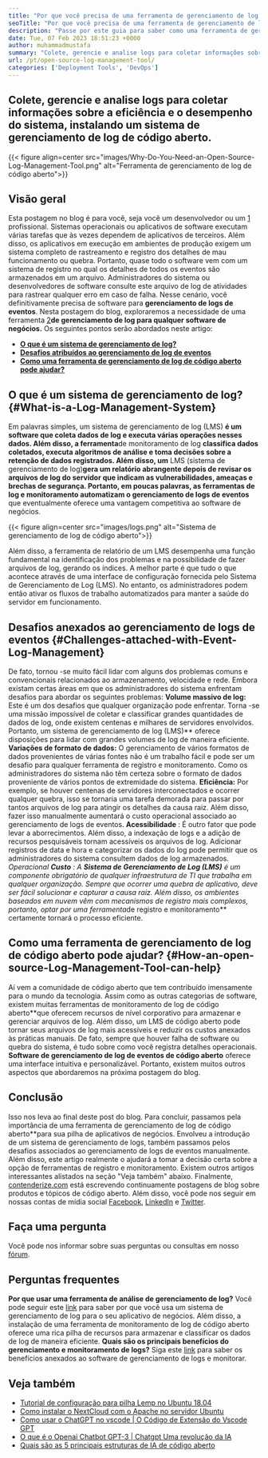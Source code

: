 ```yaml
---
title: "Por que você precisa de uma ferramenta de gerenciamento de log de código aberto" 
seoTitle: "Por que você precisa de uma ferramenta de gerenciamento de log de código aberto" 
description: "Passe por este guia para saber como uma ferramenta de gerenciamento de log de código aberto pode beneficiar você na coleta de logs e gerenciamento do seu software de negócios." 
date: Tue, 07 Feb 2023 18:51:23 +0000
author: muhammadmustafa
summary: "Colete, gerencie e analise logs para coletar informações sobre a eficiência e o desempenho do sistema, instalando um sistema de gerenciamento de log de código aberto." 
url: /pt/open-source-log-management-tool/
categories: ['Deployment Tools', 'DevOps']
---
```


## Colete, gerencie e analise logs para coletar informações sobre a eficiência e o desempenho do sistema, instalando um sistema de gerenciamento de log de código aberto.

{{< figure align=center src="images/Why-Do-You-Need-an-Open-Source-Log-Management-Tool.png" alt="Ferramenta de gerenciamento de log de código aberto">}}


## Visão geral
Esta postagem no blog é para você, seja você um desenvolvedor ou um [1][1] profissional. Sistemas operacionais ou aplicativos de software executam várias tarefas que às vezes dependem de aplicativos de terceiros. Além disso, os aplicativos em execução em ambientes de produção exigem um sistema completo de rastreamento e registro dos detalhes de mau funcionamento ou quebra. Portanto, quase todo o software vem com um sistema de registro no qual os detalhes de todos os eventos são armazenados em um arquivo. Administradores do sistema ou desenvolvedores de software consulte este arquivo de log de atividades para rastrear qualquer erro em caso de falha. Nesse cenário, você definitivamente precisa de software para **gerenciamento de logs de eventos**. Nesta postagem do blog, exploraremos a necessidade de uma ferramenta [2]**de gerenciamento de log para qualquer software de negócios.** 
Os seguintes pontos serão abordados neste artigo:
* [ **O que é um sistema de gerenciamento de log?** ][3]
* [ **Desafios atribuídos ao gerenciamento de log de eventos** ][4]
* **[Como uma ferramenta de gerenciamento de log de código aberto pode ajudar?][5]** 

## O que é um sistema de gerenciamento de log? {#What-is-a-Log-Management-System}

Em palavras simples, um sistema de gerenciamento de log (LMS) **é um software que coleta dados de log e executa várias operações nesses dados. Além disso, a ferramenta**de monitoramento de log **classifica dados coletados, executa algoritmos de análise e toma decisões sobre a retenção de dados registrados. Além disso, um** LMS (sistema de gerenciamento de log)**gera um relatório abrangente depois de revisar os arquivos de log do servidor que indicam as vulnerabilidades, ameaças e brechas de segurança. Portanto, em poucas palavras, as ferramentas de log e monitoramento automatizam o gerenciamento de logs de eventos** que eventualmente oferece uma vantagem competitiva ao software de negócios.

{{< figure align=center src="images/logs.png" alt="Sistema de gerenciamento de log de código aberto">}}

Além disso, a ferramenta de relatório de um LMS desempenha uma função fundamental na identificação dos problemas e na possibilidade de fazer arquivos de log, gerando os índices. A melhor parte é que tudo o que acontece através de uma interface de configuração fornecida pelo Sistema de Gerenciamento de Log (LMS). No entanto, os administradores podem então ativar os fluxos de trabalho automatizados para manter a saúde do servidor em funcionamento.

## Desafios anexados ao gerenciamento de logs de eventos {#Challenges-attached-with-Event-Log-Management}

De fato, tornou -se muito fácil lidar com alguns dos problemas comuns e convencionais relacionados ao armazenamento, velocidade e rede. Embora existam certas áreas em que os administradores do sistema enfrentam desafios para abordar os seguintes problemas:
**Volume massivo de log:** Este é um dos desafios que qualquer organização pode enfrentar. Torna -se uma missão impossível de coletar e classificar grandes quantidades de dados de log, onde existem centenas e milhares de servidores envolvidos. Portanto, um sistema de gerenciamento de log (LMS)** oferece disposições para lidar com grandes volumes de log de maneira eficiente.
**Variações de formato de dados:**  O gerenciamento de vários formatos de dados provenientes de várias fontes não é um trabalho fácil e pode ser um desafio para qualquer ferramenta de registro e monitoramento. Como os administradores do sistema não têm certeza sobre o formato de dados proveniente de vários pontos de extremidade do sistema.
**Eficiência:**  Por exemplo, se houver centenas de servidores interconectados e ocorrer qualquer quebra, isso se tornaria uma tarefa demorada para passar por tantos arquivos de log para atingir os detalhes da causa raiz. Além disso, fazer isso manualmente aumentará o custo operacional associado ao gerenciamento de logs de eventos.
**Acessibilidade** : É outro fator que pode levar a aborrecimentos. Além disso, a indexação de logs e a adição de recursos pesquisáveis ​​tornam acessíveis os arquivos de log. Adicionar registros de data e hora e categorizar os dados do log pode permitir que os administradores do sistema consultem dados de log armazenados.
**Operacional* ***Custo** : A **Sistema de Gerenciamento de Log (LMS)** é um componente obrigatório de qualquer infraestrutura de TI que trabalha em qualquer organização. Sempre que ocorrer uma quebra de aplicativo, deve ser fácil solucionar e capturar a causa raiz. Além disso, os ambientes baseados em nuvem vêm com mecanismos de registro mais complexos, portanto, optar por uma ferramenta**de registro e monitoramento** certamente tornará o processo eficiente.

## Como uma ferramenta de gerenciamento de log de código aberto pode ajudar? {#How-an-open-source-Log-Management-Tool-can-help}

Aí vem a comunidade de código aberto que tem contribuído imensamente para o mundo da tecnologia. Assim como as outras categorias de software, existem muitas ferramentas de monitoramento de log de código aberto**que oferecem recursos de nível corporativo para armazenar e gerenciar arquivos de log. Além disso, um LMS de código aberto pode tornar seus arquivos de log mais acessíveis e reduzir os custos anexados às práticas manuais.
De fato, sempre que houver falha de software ou quebra do sistema, é tudo sobre como você registra detalhes operacionais. **Software de gerenciamento de log de eventos de código aberto** oferece uma interface intuitiva e personalizável. Portanto, existem muitos outros aspectos que abordaremos na próxima postagem do blog.

## Conclusão
Isso nos leva ao final deste post do blog. Para concluir, passamos pela importância de uma ferramenta de gerenciamento de log de código aberto**para sua pilha de aplicativos de negócios. Envolveu a introdução de um sistema de gerenciamento de logs, também passamos pelos desafios associados ao gerenciamento de logs de eventos manualmente. Além disso, este artigo realmente o ajudará a tomar a decisão certa sobre a opção de ferramentas de registro e monitoramento. Existem outros artigos interessantes alistados na seção "Veja também" abaixo.
Finalmente, [contenderize.com][6] está escrevendo continuamente postagens de blog sobre produtos e tópicos de código aberto. Além disso, você pode nos seguir em nossas contas de mídia social [Facebook][7], [LinkedIn][8] e [Twitter][9].

## Faça uma pergunta
Você pode nos informar sobre suas perguntas ou consultas em nosso [fórum][10].

## Perguntas frequentes
**Por que usar uma ferramenta de análise de gerenciamento de log?** 
Você pode seguir este [link][3] para saber por que você usa um sistema de gerenciamento de log para o seu aplicativo de negócios. Além disso, a instalação de uma ferramenta de monitoramento de log de código aberto oferece uma rica pilha de recursos para armazenar e classificar os dados de log de maneira eficiente.
**Quais são os principais benefícios do gerenciamento e monitoramento de logs?** 
Siga este [link][5] para saber os benefícios anexados ao software de gerenciamento de logs e monitorar.

## Veja também
  * [Tutorial de configuração para pilha Lemp no Ubuntu 18.04][11]
  * [Como instalar o NextCloud com o Apache no servidor Ubuntu][12]
  * [Como usar o ChatGPT no vscode | O Código de Extensão do Vscode GPT][13]
  * [O que é o Openai Chatbot GPT-3 | Chatgpt Uma revolução da IA][14]
  * [Quais são as 5 principais estruturas de IA de código aberto][15]



[1]: https://products.containerize.com/devops/
[2]: https://products.containerize.com/
[3]: #What-is-a-Log-Management-System
[4]: #Challenges-attached-with-Event-Log-Management
[5]: #How-an-open-source-Log-Management-Tool-can-help
[6]: https://www.containerize.com/
[7]: https://web.facebook.com/containerize
[8]: https://www.linkedin.com/company/containerize/
[9]: https://twitter.com/containerize_co
[10]: https://forum.containerize.com/
[11]: https://blog.containerize.com/web-server-solution-stack/setup-tutorial-for-lemp-stack-on-ubuntu-18-04/
[12]: https://blog.containerize.com/backup-and-sync-software/how-to-install-nextcloud-with-apache-on-ubuntu-server/
[13]: https://blog.containerize.com/artificial-intelligence/how-to-use-chatgpt-in-vscode-the-vscode-extension-codegpt/
[14]: https://blog.containerize.com/artificial-intelligence/what-is-openai-chatbot-gpt-3-chatgpt-an-ai-revolution/
[15]: https://blog.containerize.com/artificial-intelligence/top-5-open-source-ai-frameworks/
